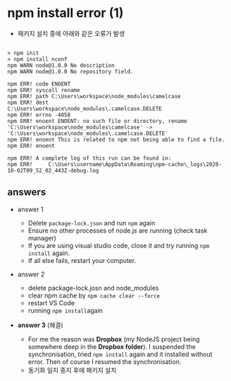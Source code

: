 # npm install error (1)



* 패키지 설치 중에 아래와 같은 오류가 발생

```

> npm init
> npm install nconf
npm WARN node@1.0.0 No description
npm WARN node@1.0.0 No repository field.

npm ERR! code ENOENT
npm ERR! syscall rename
npm ERR! path C:\Users\workspace\node_modules\camelcase
npm ERR! dest 
C:\Users\workspace\node_modules\.camelcase.DELETE
npm ERR! errno -4058
npm ERR! enoent ENOENT: no such file or directory, rename 'C:\Users\workspace\node_modules\camelcase' -> 
'C:\Users\workspace\node_modules\.camelcase.DELETE'
npm ERR! enoent This is related to npm not being able to find a file.
npm ERR! enoent

npm ERR! A complete log of this run can be found in:
npm ERR!     C:\Users\username\AppData\Roaming\npm-cache\_logs\2020-10-02T09_52_02_443Z-debug.log
```





## answers

* answer 1
  * Delete ```package-lock.json``` and run ```npm``` again
  * Ensure no other processes of node.js are running (check task manager)
  * If you are using visual studio code, close it and try running `npm install` again.
  * If all else fails, restart your computer.

* answer 2
  * delete package-lock.josn and node_modules
  * clear npm cache by `npm cache clear --force`
  * restart VS Code
  * running `npm install`again

* **answer 3** (해결)
  * For me the reason was **Dropbox** (my NodeJS project being somewhere deep in the **Dropbox folder**). I suspended the synchronisation, tried `npm install` again and it installed without error. Then of course I resumed the synchronisation.
  * 동기화 일지 중지 후에 패키지 설치 